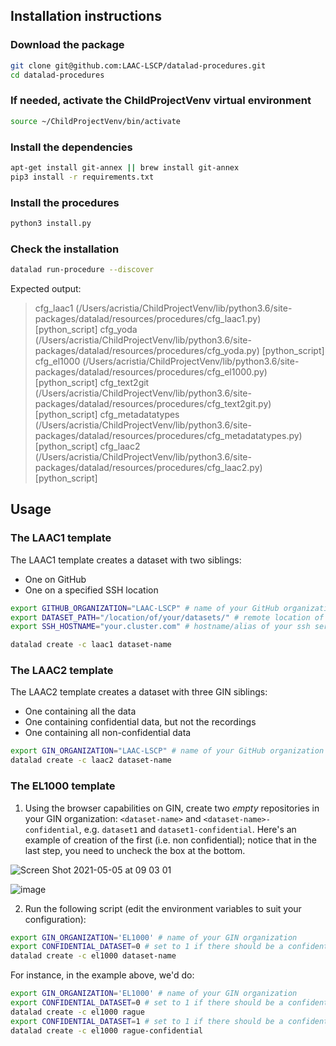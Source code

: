 ## Installation instructions

### Download the package

```bash
git clone git@github.com:LAAC-LSCP/datalad-procedures.git
cd datalad-procedures
```

### If needed, activate the ChildProjectVenv virtual environment

```bash
source ~/ChildProjectVenv/bin/activate
```


### Install the dependencies

```bash
apt-get install git-annex || brew install git-annex
pip3 install -r requirements.txt
```

### Install the procedures

```bash
python3 install.py
```

### Check the installation

```bash
datalad run-procedure --discover
```

Expected output:

> cfg_laac1 (/Users/acristia/ChildProjectVenv/lib/python3.6/site-packages/datalad/resources/procedures/cfg_laac1.py) [python_script]
cfg_yoda (/Users/acristia/ChildProjectVenv/lib/python3.6/site-packages/datalad/resources/procedures/cfg_yoda.py) [python_script]
cfg_el1000 (/Users/acristia/ChildProjectVenv/lib/python3.6/site-packages/datalad/resources/procedures/cfg_el1000.py) [python_script]
cfg_text2git (/Users/acristia/ChildProjectVenv/lib/python3.6/site-packages/datalad/resources/procedures/cfg_text2git.py) [python_script]
cfg_metadatatypes (/Users/acristia/ChildProjectVenv/lib/python3.6/site-packages/datalad/resources/procedures/cfg_metadatatypes.py) [python_script]
cfg_laac2 (/Users/acristia/ChildProjectVenv/lib/python3.6/site-packages/datalad/resources/procedures/cfg_laac2.py) [python_script]

## Usage

### The LAAC1 template

The LAAC1 template creates a dataset with two siblings:

 - One on GitHub
 - One on a specified SSH location


```bash
export GITHUB_ORGANIZATION="LAAC-LSCP" # name of your GitHub organization
export DATASET_PATH="/location/of/your/datasets/" # remote location of the dataset in the server
export SSH_HOSTNAME="your.cluster.com" # hostname/alias of your ssh server

datalad create -c laac1 dataset-name
```

### The LAAC2 template

The LAAC2 template creates a dataset with three GIN siblings:

 - One containing all the data
 - One containing confidential data, but not the recordings
 - One containing all non-confidential data


```bash
export GIN_ORGANIZATION="LAAC-LSCP" # name of your GitHub organization
datalad create -c laac2 dataset-name
```

### The EL1000 template

1. Using the browser capabilities on GIN, create two *empty* repositories in your GIN organization: `<dataset-name>` and `<dataset-name>-confidential`, e.g. `dataset1` and `dataset1-confidential`. Here's an example of creation of the first (i.e. non confidential); notice that in the last step, you need to uncheck the box at the bottom.

![Screen Shot 2021-05-05 at 09 03 01](https://user-images.githubusercontent.com/7464861/117106856-df609500-ad80-11eb-8bee-394083c920a6.png)

![image](https://user-images.githubusercontent.com/7464861/117107064-467e4980-ad81-11eb-9861-f6466b437caf.png)



2. Run the following script (edit the environment variables to suit your configuration):

```bash
export GIN_ORGANIZATION='EL1000' # name of your GIN organization
export CONFIDENTIAL_DATASET=0 # set to 1 if there should be a confidential sibling
datalad create -c el1000 dataset-name
```

For instance, in the example above, we'd do:

```bash
export GIN_ORGANIZATION='EL1000' # name of your GIN organization
export CONFIDENTIAL_DATASET=0 # set to 1 if there should be a confidential sibling
datalad create -c el1000 rague
export CONFIDENTIAL_DATASET=1 # set to 1 if there should be a confidential sibling
datalad create -c el1000 rague-confidential

```
